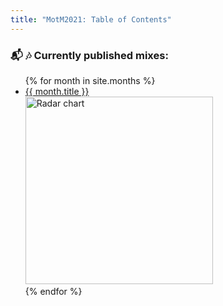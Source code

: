 ```yaml
---
title: "MotM2021: Table of Contents"
---
```


### :mailbox_with_mail: :notes: Currently published mixes:
<ul>
{% for month in site.months %}
    <li>
        <a href="{{ site.baseurl }}{{ month.permalink }}">{{ month.title }}</a><br>
        <img src="{{ site.baseurl }}/assets/radar_plot_{{ month.spotify_link_embedded }}.png" alt="Radar chart" width="300"/>
    </li>
{% endfor %}
</ul>
